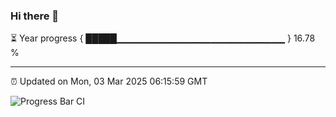 ### Hi there 👋

⏳ Year progress { █████▁▁▁▁▁▁▁▁▁▁▁▁▁▁▁▁▁▁▁▁▁▁▁▁▁ } 16.78 %

---

⏰ Updated on Mon, 03 Mar 2025 06:15:59 GMT

![Progress Bar CI](https://github.com/Shyam-Makwana/GitHub-Actions-Demo/workflows/Progress%20Bar%20CI/badge.svg)
